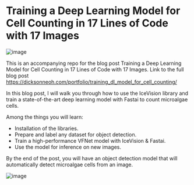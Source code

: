 # Training a Deep Learning Model for Cell Counting in 17 Lines of Code with 17 Images
![image](https://dicksonneoh.com/images/portfolio/training_dl_model_for_cell_counting/post_image.png)

This is an accompanying repo for the blog post Training a Deep Learning Model for Cell Counting in 17 Lines of Code with 17 Images.
Link to the full blog post
https://dicksonneoh.com/portfolio/training_dl_model_for_cell_counting/


In this blog post, I will walk you through how to use the IceVision library and train a state-of-the-art deep learning model with Fastai to count microalgae cells.

Among the things you will learn:

* Installation of the libraries.
* Prepare and label any dataset for object detection.
* Train a high-performance VFNet model with IceVision & Fastai.
* Use the model for inference on new images.

By the end of the post, you will have an object detection model that will automatically detect microalgae cells from an image.

![image](https://dicksonneoh.com/portfolio/training_dl_model_for_cell_counting/inference_hu4e27c33022e9aff192e501fa00651150_1733072_720x0_resize_box_2.png)


